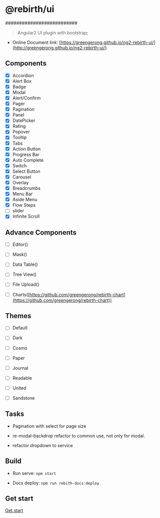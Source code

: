 # @rebirth/ui
##########################
> Angular2 UI plugin with bootstrap;

* Online Document link: [https://greengerong.github.io/ng2-rebirth-ui/](http://greengerong.github.io/ng2-rebirth-ui/)


## Components

- [x] Accordion
- [x] Alert Box
- [x] Badge
- [x] Modal
- [x] Alert/Confirm
- [x] Pager
- [x] Pagination
- [x] Panel
- [x] DatePicker
- [x] Rating
- [x] Popover
- [x] Tooltip
- [x] Tabs
- [x] Action Button
- [x] Progress Bar
- [x] Auto Complete
- [x] Switch
- [x] Select Button
- [x] Carousel
- [x] Overlay
- [x] Breadcrumbs
- [x] Menu Bar
- [x] Aside Menu
- [x] Flow Steps
- [ ] slider
- [x] Infinite Scroll

## Advance Components
- [ ] Editor([]())
- [ ] Mask([]())
- [ ] Data Table([]())
- [ ] Tree View([]())
- [ ] File Upload([]())
- [ ] Charts([https://github.com/greengerong/rebirth-chart](https://github.com/greengerong/rebirth-chart))


## Themes

- [ ] Default
- [ ] Dark
- [ ] Cosmo
- [ ] Paper
- [ ] Journal
- [ ] Readable
- [ ] United
- [ ] Sandstone


## Tasks

- Pagination with select for page size

- re-modal-backdrop refactor to common use, not only for modal.

- refactor dropdown to service



## Build

* Run serve: `npm start`

* Docs deploy: `npm run rebith-docs:deploy`

## Get start

 [Get start](./src/app/exports)

